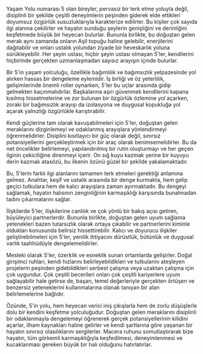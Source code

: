 Yaşam Yolu numarası 5 olan bireyler, pervasız bir terk etme yoluyla değil, disiplinli bir şekilde çeşitli deneyimlerin peşinden giderek elde ettikleri doyumsuz özgürlük susuzluklarıyla karakterize edilirler. Bu kişiler çok sayıda ilgi alanına çekilirler ve hayatın sunduğu şeylerin genişliğini ve derinliğini keşfetmede büyük bir heyecan bulurlar. Bununla birlikte, bu doğuştan gelen merak aynı zamanda onların Aşil topuğu haline gelebilir, enerjilerini dağıtabilir ve onları ustalık yolundan ziyade bir heveskarlık yoluna sürükleyebilir. Her şeyin ustası, hiçbir şeyin ustası olmayan 5'ler, kendilerini hiçbirinde gerçekten uzmanlaşmadan sayısız arayışın içinde bulurlar.

Bir 5'in yaşam yolculuğu, özellikle bağımlılık ve bağımsızlık yelpazesinde yol alırken hassas bir dengeleme eylemidir. İş birliği ve öz yeterlilik, gelişimlerinde önemli roller oynarken, 5'ler bu uçlar arasında gidip gelmekten kaçınmalıdırlar. Başkalarına aşırı güvenmek kendilerini kapana kısılmış hissetmelerine ve zor bulunan bir özgürlük özlemine yol açarken, zoraki bir bağımsızlık arayışı da izolasyona ve duygusal kopukluğa yol açarak yalnızlığı özgürlükle karıştırabilir.

Kendi güçlerine tam olarak kavuşabilmeleri için 5'ler, doğuştan gelen meraklarını dizginlemeyi ve odaklanmış arayışlara yönlendirmeyi öğrenmelidirler. Disiplini kısıtlayıcı bir güç olarak değil, sınırsız potansiyellerini gerçekleştirmek için bir araç olarak benimsemelidirler. Bu da net öncelikler belirlemeyi, yapılandırılmış bir rutin oluşturmayı ve her geçen ilginin çekiciliğine direnmeyi içerir. On sığ kuyu kazmak yerine bir kuyuyu derin kazmak atasözü, bu ilkenin özünü güzel bir şekilde yakalamaktadır.

Bu, 5'lerin farklı ilgi alanlarını tamamen terk etmeleri gerektiği anlamına gelmez. Anahtar, keşif ve ustalık arasında bir denge kurmakta, hem gelip geçici tutkulara hem de kalıcı arayışlara zaman ayırmaktadır. Bu dengeyi sağlamak, hayatın halısının zenginliğinin karmaşıklığı karşısında bunalmadan tadını çıkarmalarını sağlar.

İlişkilerde 5'ler, ilişkilerine canlılık ve çok yönlü bir bakış açısı getiren, büyüleyici partnerlerdir. Bununla birlikte, doğuştan gelen uyum sağlama yetenekleri bazen tutarsızlık olarak ortaya çıkabilir ve partnerlerini kiminle oldukları konusunda belirsiz hissettirebilir. Kalıcı ve doyurucu ilişkiler geliştirebilmeleri için 5'ler, yenilik ihtiyacını dürüstlük, bütünlük ve duygusal varlık taahhüdüyle dengelemelidirler.

Mesleki olarak 5'ler, özerklik ve esneklik sunan ortamlarda gelişirler. Doğal girişimci ruhları, kendi hızlarını belirleyebildikleri ve tutkularını ateşleyen projelerin peşinden gidebildikleri serbest çalışma veya uzaktan çalışma için çok uygundur. Çok çeşitli becerileri onları çok çeşitli kariyerlere uyum sağlayabilir hale getirse de, başarı, temel değerleriyle gerçekten örtüşen ve benzersiz yeteneklerini kullanmalarına olanak tanıyan bir alan belirlemelerine bağlıdır.

Özünde, 5'in yolu, hem heyecan verici iniş çıkışlarla hem de zorlu düşüşlerle dolu bir kendini keşfetme yolculuğudur. Doğuştan gelen meraklarını disiplinli bir odaklanmayla dengelemeyi öğrenerek gerçek potansiyellerinin kilidini açarlar, ilham kaynakları haline gelirler ve kendi şartlarına göre yaşanan bir hayatın sınırsız olasılıklarını sergilerler. Macera ruhunu somutlaştırarak bize hayatın, tüm görkemli karmaşıklığıyla keşfedilmesi, deneyimlenmesi ve kucaklanması gereken büyük bir halı olduğunu hatırlatırlar. 
